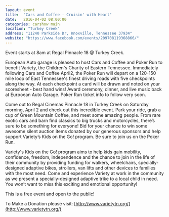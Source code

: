 ```yaml
---
layout: event
title:  "Cars and Coffee - Cruisin' with Heart"
date:   2016-04-02 08:00:00
categories: carshow main
location: "Turkey Creek"
address: "11240 Parkside Dr, Knoxville, Tennessee 37934"
website: "https://www.facebook.com/events/209708119368866/"
---
```

Event starts at 8am at Regal Pinnacle 18 @ Turkey Creek.

European Auto garage is pleased to host Cars and Coffee and Poker Run to benefit Variety, the Children's Charity of Eastern Tennessee. Immediately following Cars and Coffee April2, the Poker Run will depart on a 120-150 mile loop of East Tennessee's finest driving roads with five checkpoints along the way. At each checkpoint a card will be drawn and noted on your scoresheet - best hand wins! Award ceremony, dinner, and live music back at Eurpoean Auto Garage. Poker Run ticket info to follow very soon.

Come out to Regal Cinemas Pinnacle 18 in Turkey Creek on Saturday morning, April 2 and check out this incredible event. Park your ride, grab a cup of Green Mountain Coffee, and meet some amazing people. From rare exotic cars and barn find classics to big trucks and motorcycles, there’s sure to be something for everyone! Bid for your chance to win some awesome silent auction items donated by our generous sponsors and help support Variety’s Kids on the Go! program. Be sure to join us on the Poker Run.

Variety's Kids on the Go! program aims to help kids gain mobility, confidence, freedom, independence and the chance to join in the life of their community by providing funding for walkers, wheelchairs, specially-designed adaptive bikes, strollers, van lifts and other devices to families with the most need. Come and experience Variety at work in the community as we present a specially-designed adaptive trike to a local child in need. You won’t want to miss this exciting and emotional opportunity!

This is a free event and open to the public!

To Make a Donation please visit: [http://www.varietytn.org/](http://www.varietytn.org/)
